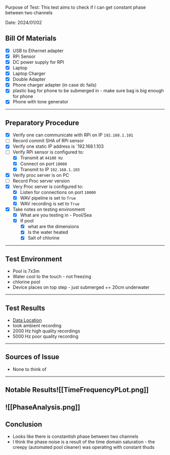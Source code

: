 
Purpose of Test: This test aims to check if I can get constant phase between two channels

Date: 2024/01/02
## Bill Of Materials

- [x] USB to Ethernet adapter
- [x] RPi Sensor
- [x] DC power supply for RPI
- [x] Laptop
- [x] Laptop Charger
- [x] Double Adapter
- [x] Phone charger adapter (in case dc fails)
- [x] plastic bag for phone to be submerged in - make sure bag is big enough for phone
- [x] Phone with tone generator
 ----
## Preparatory Procedure

- [x] Verify one can communicate with RPi on IP `192.168.1.101`
- [ ] Record commit SHA of RPi sensor
- [x] Verify one static IP address is `192.168.1.103
- [ ] Verify RPi sensor is configured to:
	- [x] Transmit at `44100 Hz`
	- [x] Connect on port `10000`
	- [x] Transmit to IP `192.168.1.103`
- [x] Verify proc server is on PC
- [ ] Record Proc server version
- [x] Very Proc server is configured to:
	- [x] Listen for connections on port `10000`
	- [x] WAV pipeline is set to `True`
	- [x] WAV recording is set to `True`
- [x] Take notes on testing environment
	- [x] What are you testing in  - Pool/Sea
	- [x] If pool 
		- [x] what are the dimensions
		- [x] Is the water heated
		- [x] Salt of chlorine 

----
## Test Environment

- Pool is 7x3m
- Water cool to the touch - not freezing
- chlorine pool
- Device places on top step - just submerged += 20cm underwater

----
## Test Results

- [Data Location](https://mega.nz/file/9q1w3JSZ#VH06QL7HJrUOSN9voN9jmmloAQyCWSXpJxuRHwPFPwI)
- took ambient recording
- 2000 Hz high quality recordings
- 5000 Hz poor quality recording

----
## Sources of Issue

- None to think of

----
## Notable Results![[TimeFrequencyPLot.png]]


![[PhaseAnalysis.png]]
----
## Conclusion

- Looks like there is constantish phase between two channels
- I think the phase noise is a result of the time domain saturation - the creepy (automated pool cleaner) was operating with constant thuds



